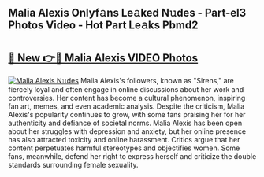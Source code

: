 ## Malia Alexis Onlyf𝚊ns Le𝚊ked N𝚞des - Part-el3 Photos Video - Hot Part Le𝚊ks Pbmd2

# <h2><a href="http://ab15055.deff.icu/?id=Malia+Alexis">🔗 New 👉🔴 Malia Alexis VIDEO Photos</a></h2>

[![Malia Alexis N𝚞des](https://i.imgur.com/rIISA9y.gif)](http://ab15055.deff.icu/?id=Malia+Alexis)
Malia Alexis's followers, known as "Sirens," are fiercely loyal and often engage in online discussions about her work and controversies. Her content has become a cultural phenomenon, inspiring fan art, memes, and even academic analysis. Despite the criticism, Malia Alexis's popularity continues to grow, with some fans praising her for her authenticity and defiance of societal norms. Malia Alexis has been open about her struggles with depression and anxiety, but her online presence has also attracted toxicity and online harassment. Critics argue that her content perpetuates harmful stereotypes and objectifies women. Some fans, meanwhile, defend her right to express herself and criticize the double standards surrounding female sexuality.

